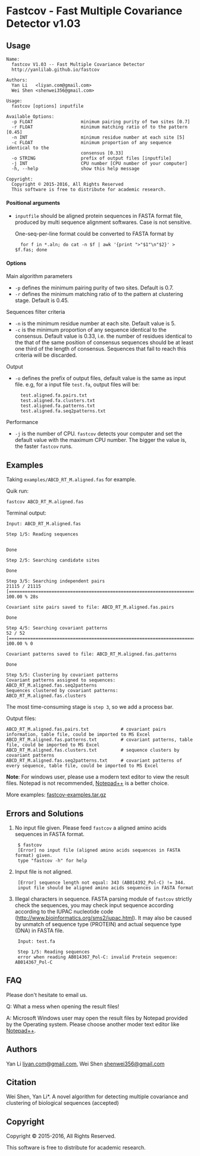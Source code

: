 # Fastcov - Fast Multiple Covariance Detector v1.03


## Usage

```
Name:
  fastcov V1.03 -- Fast Multiple Covariance Detector
  http://yanlilab.github.io/fastcov

Authors:
  Yan Li   <liyan.com@gmail.com>
  Wei Shen <shenwei356@gmail.com>

Usage:
  fastcov [options] inputfile

Available Options:
  -p FLOAT                  minimum pairing purity of two sites [0.7]
  -r FLOAT                  minimum matching ratio of to the pattern [0.45]
  -n INT                    minimum residue number at each site [5]
  -c FLOAT                  minimum proportion of any sequence identical to the
                            consensus [0.33]
  -o STRING                 prefix of output files [inputfile]
  -j INT                    CPU number [CPU number of your computer]
  -h, --help                show this help message

Copyright:
  Copyright © 2015-2016, All Rights Reserved
  This software is free to distribute for academic research.
```

#### Positional arguments

- `inputfile` should be aligned protein sequences in FASTA format file,
 produced by multi sequence alignment softwares.
 Case is not sensitive.

    One-seq-per-line format could be converted to FASTA format by

        for f in *.aln; do cat -n $f | awk '{print ">"$1"\n"$2}' > $f.fas; done


#### Options

Main algorithm parameters

- `-p` defines the minimum pairing purity of two sites. Default is 0.7.
- `-r` defines the minimum matching ratio of to the pattern at
clustering stage. Default is 0.45.

Sequences filter criteria

- `-n` is the minimum residue number at each site.  Default value is 5.
- `-c` is the minimum proportion of any sequence identical to the consensus.
Default value is 0.33, i.e. the number of residues identical to the that of the
 same position of consensus sequences should be at  least one third of the length of consensus.
 Sequences that fail to reach this criteria will be discarded.

Output

- `-o` defines the prefix of output files, default value is the same as input
 file. e.g, for a input file `test.fa`, output files will be:

        test.aligned.fa.pairs.txt
        test.aligned.fa.clusters.txt
        test.aligned.fa.patterns.txt
        test.aligned.fa.seq2patterns.txt


Performance

- `-j` is the number of CPU. `fastcov` detects your computer and set the
default value with the maximum CPU number. The bigger the value is,
the faster `fastcov` runs.

## Examples
Taking `examples/ABCD_RT_M.aligned.fas` for example.

Quik run:

    fastcov ABCD_RT_M.aligned.fas

Terminal output:

```
Input: ABCD_RT_M.aligned.fas

Step 1/5: Reading sequences


Done

Step 2/5: Searching candidate sites

Done

Step 3/5: Searching independent pairs
21115 / 21115 [===================================================================================] 100.00 % 28s

Covariant site pairs saved to file: ABCD_RT_M.aligned.fas.pairs

Done

Step 4/5: Searching covariant patterns
52 / 52 [===========================================================================================] 100.00 % 0

Covariant patterns saved to file: ABCD_RT_M.aligned.fas.patterns

Done

Step 5/5: Clustering by covariant patterns
Covariant patterns assigned to sequences: ABCD_RT_M.aligned.fas.seq2patterns
Sequences clustered by covariant patterns: ABCD_RT_M.aligned.fas.clusters

```
The most time-consuming stage is `step 3`, so we add a process bar.

Output files:

    ABCD_RT_M.aligned.fas.pairs.txt            # covariant pairs information, table file, could be imported to MS Excel
    ABCD_RT_M.aligned.fas.patterns.txt         # covariant patterns, table file, could be imported to MS Excel
    ABCD_RT_M.aligned.fas.clusters.txt         # sequence clusters by covariant patterns
    ABCD_RT_M.aligned.fas.seq2patterns.txt     # covariant patterns of every sequence, table file, could be imported to MS Excel

**Note**: For windows user, please use a modern text editor to view the result files.
Notepad is not recommended, [Notepad++](https://notepad-plus-plus.org/) is a better choice.

More examples: [fastcov-examples.tar.gz](/download/fastcov-examples.tar.gz)

## Errors and Solutions

1. No input file given. Please feed `fastcov` a aligned amino acids sequences in FASTA format.

        $ fastcov
        [Error] no input file (aligned amino acids sequences in FASTA format) given.
        type "fastcov -h" for help

2. Input file is not aligned.

        [Error] sequence length not equal: 343 (AB014392_Pol-C) != 344.
        input file should be aligned amino acids sequences in FASTA format

3. Illegal characters in sequence. FASTA parsing module of `fastcov` strictly
 check the sequences, you may check input sequence according according to
 the IUPAC nucleotide code (http://www.bioinformatics.org/sms2/iupac.html).
 It may also be caused by unmatch of sequence type (PROTEIN) and actual
 sequence type (DNA) in FASTA file.

        Input: test.fa

        Step 1/5: Reading sequences
        error when reading AB014367_Pol-C: invalid Protein sequence: AB014367_Pol-C



## FAQ

Please don't hesitate to email us.

Q: What a mess when opening the result files!

A: Microsoft Windows user may open the result files by Notepad provided by the Operating system.
Please choose another moder text editor like [Notepad++](https://notepad-plus-plus.org/).


## Authors
Yan Li <liyan.com@gmail.com>, Wei Shen <shenwei356@gmail.com>

## Citation

Wei Shen, Yan Li*. A novel algorithm for detecting multiple covariance and clustering of biological sequences (accepted)

## Copyright
Copyright © 2015-2016, All Rights Reserved.

This software is free to distribute for academic research.
